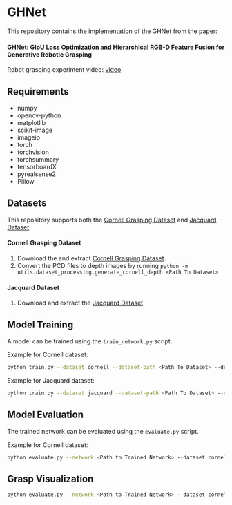 # GHNet

This repository contains the implementation of the GHNet from the paper:

#### GHNet: GIoU Loss Optimization and Hierarchical RGB-D Feature Fusion for Generative Robotic Grasping

Robot grasping experiment video: [video](https://youtu.be/uCN0iav4FqQ)

## Requirements

- numpy
- opencv-python
- matplotlib
- scikit-image
- imageio
- torch
- torchvision
- torchsummary
- tensorboardX
- pyrealsense2
- Pillow

## Datasets

This repository supports both the [Cornell Grasping Dataset](https://www.kaggle.com/oneoneliu/cornell-grasp) and
[Jacquard Dataset](https://jacquard.liris.cnrs.fr/).

#### Cornell Grasping Dataset

1. Download the and extract [Cornell Grasping Dataset](https://www.kaggle.com/oneoneliu/cornell-grasp). 
2. Convert the PCD files to depth images by running `python -m utils.dataset_processing.generate_cornell_depth <Path To Dataset>`

#### Jacquard Dataset

1. Download and extract the [Jacquard Dataset](https://jacquard.liris.cnrs.fr/).


## Model Training

A model can be trained using the `train_network.py` script.

Example for Cornell dataset:

```bash
python train.py --dataset cornell --dataset-path <Path To Dataset> --description training_cornell
```

Example for Jacquard dataset:

```bash
python train.py --dataset jacquard --dataset-path <Path To Dataset> --description training_jacquard
```

## Model Evaluation

The trained network can be evaluated using the `evaluate.py` script.

Example for Cornell dataset:

```bash
python evaluate.py --network <Path to Trained Network> --dataset cornell --dataset-path <Path to Dataset> --iou-eval
```

## Grasp Visualization
```bash
python evaluate.py --network <Path to Trained Network> --dataset cornell --dataset-path <Path to Dataset> --iou-eval --vis
```
